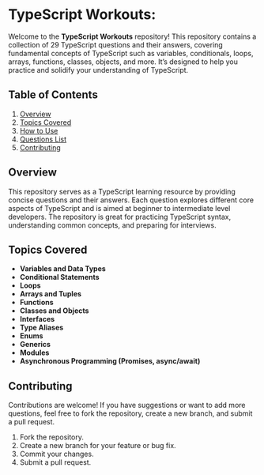 # TypeScript Workouts:

Welcome to the **TypeScript Workouts** repository! This repository contains a collection of 29 TypeScript questions and their answers, covering fundamental concepts of TypeScript such as variables, conditionals, loops, arrays, functions, classes, objects, and more. It’s designed to help you practice and solidify your understanding of TypeScript.

## Table of Contents

1. [Overview](#overview)
2. [Topics Covered](#topics-covered)
3. [How to Use](#how-to-use)
4. [Questions List](#questions-list)
5. [Contributing](#contributing)

## Overview

This repository serves as a TypeScript learning resource by providing concise questions and their answers. Each question explores different core aspects of TypeScript and is aimed at beginner to intermediate level developers. The repository is great for practicing TypeScript syntax, understanding common concepts, and preparing for interviews.

## Topics Covered

- **Variables and Data Types**
- **Conditional Statements**
- **Loops**
- **Arrays and Tuples**
- **Functions**
- **Classes and Objects**
- **Interfaces**
- **Type Aliases**
- **Enums**
- **Generics**
- **Modules**
- **Asynchronous Programming (Promises, async/await)**


## Contributing
Contributions are welcome! If you have suggestions or want to add more questions, feel free to fork the repository, create a new branch, and submit a pull request.

1. Fork the repository.
2. Create a new branch for your feature or bug fix.
3. Commit your changes.
4. Submit a pull request.
